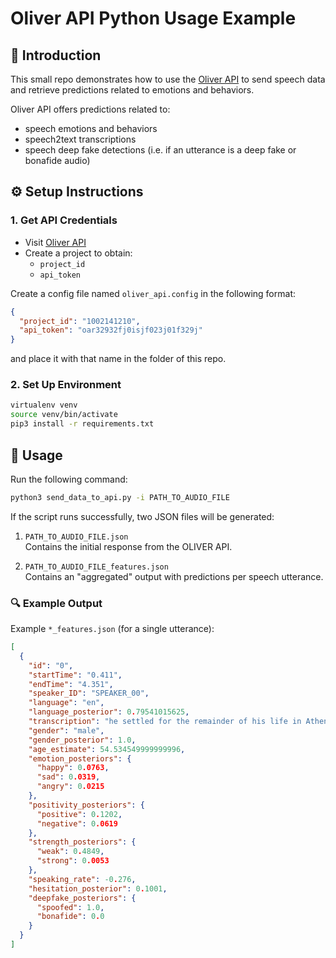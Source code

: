 # Oliver API Python Usage Example

## 📌 Introduction

This small repo demonstrates how to use the [Oliver API](https://oliver.behavioralsignals.com) to send speech data and retrieve predictions related to emotions and behaviors.

Oliver API offers predictions related to:
 - speech emotions and behaviors 
 - speech2text transcriptions
 - speech deep fake detections (i.e. if an utterance is a deep fake or bonafide audio)


## ⚙️ Setup Instructions

### 1. Get API Credentials

- Visit [Oliver API](https://oliver.behavioralsignals.com)
- Create a project to obtain:
  - `project_id`
  - `api_token`

Create a config file named `oliver_api.config` in the following format:

```json
{
  "project_id": "1002141210",
  "api_token": "oar32932fj0isjf023j01f329j"
}
```

and place it with that name in the folder of this repo.

### 2. Set Up Environment

```bash
virtualenv venv
source venv/bin/activate
pip3 install -r requirements.txt
```

## 🚀 Usage

Run the following command:

```bash
python3 send_data_to_api.py -i PATH_TO_AUDIO_FILE
```

If the script runs successfully, two JSON files will be generated:

1. `PATH_TO_AUDIO_FILE.json`  
   Contains the initial response from the OLIVER API.

2. `PATH_TO_AUDIO_FILE_features.json`  
   Contains an "aggregated" output with predictions per speech utterance.

### 🔍 Example Output

Example `*_features.json` (for a single utterance):

```json
[
  {
    "id": "0",
    "startTime": "0.411",
    "endTime": "4.351",
    "speaker_ID": "SPEAKER_00",
    "language": "en",
    "language_posterior": 0.79541015625,
    "transcription": "he settled for the remainder of his life in Athens",
    "gender": "male",
    "gender_posterior": 1.0,
    "age_estimate": 54.534549999999996,
    "emotion_posteriors": {
      "happy": 0.0763,
      "sad": 0.0319,
      "angry": 0.0215
    },
    "positivity_posteriors": {
      "positive": 0.1202,
      "negative": 0.0619
    },
    "strength_posteriors": {
      "weak": 0.4849,
      "strong": 0.0053
    },
    "speaking_rate": -0.276,
    "hesitation_posterior": 0.1001,
    "deepfake_posteriors": {
      "spoofed": 1.0,
      "bonafide": 0.0
    }
  }
]
```
